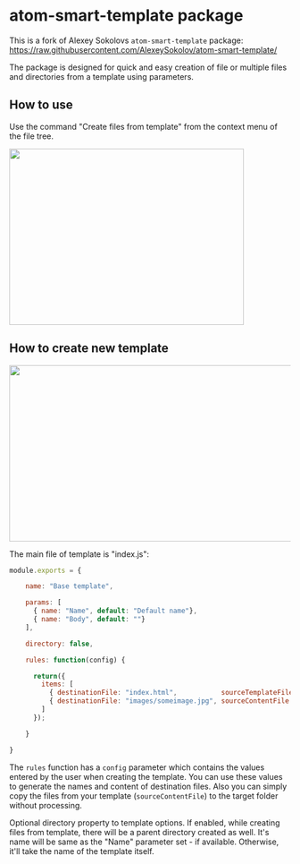 # atom-smart-template package

This is a fork of Alexey Sokolovs `atom-smart-template` package: https://raw.githubusercontent.com/AlexeySokolov/atom-smart-template/

The package is designed for quick and easy creation of file or multiple files and directories from a template using parameters.

## How to use
Use the command "Create files from template" from the context menu of the file tree.

<a href="http://www.youtube.com/watch?v=jfm30wRNL1o">
<img src="https://raw.githubusercontent.com/ckanitz/atom-smart-template/master/assets/atom-smart-templates-files-creation-yt.png" width="420" height="315" >
</a>

## How to create new template

<a href="http://www.youtube.com/watch?v=mCuzvBaPWEo">
<img src="https://raw.githubusercontent.com/ckanitz/atom-smart-template/master/assets/how-to-create-new-template-yt.png" width="560" height="315" >
</a>

The main file of template is "index.js":

```js
module.exports = {

    name: "Base template",

	params: [
      { name: "Name", default: "Default name"},
      { name: "Body", default: ""}
    ],

    directory: false,

    rules: function(config) {

      return({
        items: [
          { destinationFile: "index.html",           sourceTemplateFile: "index.template"    },
          { destinationFile: "images/someimage.jpg", sourceContentFile: "img/someimage.jpg" }
        ]
      });

    }

}
```

The ```rules``` function has a ```config``` parameter  which contains the values entered by the user when creating the template. You can use these values to generate the names and content of destination files. Also you can simply copy the files from your template (```sourceContentFile```) to the target folder without processing.

Optional directory property to template options. If enabled, while creating files from template, there will be a parent directory created as well. It's name will be same as the "Name" parameter set - if available.
Otherwise, it'll take the name of the template itself.
